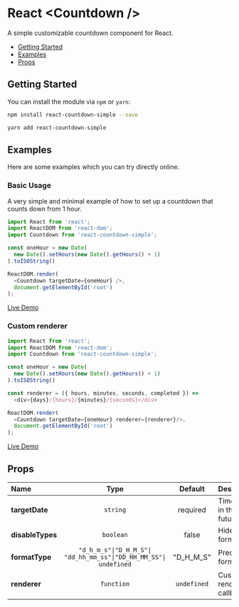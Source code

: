 # React &lt;Countdown /&gt;
A simple customizable countdown component for React.

* [Getting Started](#getting-started)
* [Examples](#examples)
* [Props](#props)

## Getting Started

You can install the module via `npm` or `yarn`:

```sh
npm install react-countdown-simple --save
```

```sh
yarn add react-countdown-simple
```

## Examples

Here are some examples which you can try directly online. 

### Basic Usage
A very simple and minimal example of how to set up a countdown that counts down from 1 hour.
```js
import React from 'react';
import ReactDOM from 'react-dom';
import Countdown from 'react-countdown-simple';

const oneHour = new Date(
  new Date().setHours(new Date().getHours() + 1)
).toISOString()

ReactDOM.render(
  <Countdown targetDate={oneHour} />,
  document.getElementById('root')
);
```
[Live Demo](https://codesandbox.io/s/react-countdown-simple-example-bh2m0x)

### Custom renderer
```js
import React from 'react';
import ReactDOM from 'react-dom';
import Countdown from 'react-countdown-simple';

const oneHour = new Date(
  new Date().setHours(new Date().getHours() + 1)
).toISOString()

const renderer = ({ hours, minutes, seconds, completed }) =>
  <div>{days}/{hours}/{minutes}/{seconds}</div>

ReactDOM.render(
  <Countdown targetDate={oneHour} renderer={renderer}/>,
  document.getElementById('root')
);
```
[Live Demo](https://codesandbox.io/s/react-countdown-simple-example-bh2m0x)

## Props

|Name|Type|Default|Description|
|:--|:--:|:-----:|:----------|
|**targetDate**|<code>string</code>|required|Timestamp in the future|
|**disableTypes**|<code>boolean</code>|false|Hide formats|
|**formatType**|<code>"d_h_m_s"&#124;"D_H_M_S"&#124;<br />"dd_hh_mm_ss"&#124;"DD_HH_MM_SS"&#124;<br />undefined</code>|"D_H_M_S"|Predefined formats|
|**renderer**|`function`|`undefined`|Custom renderer callback|